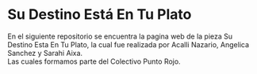 # Su Destino Está En Tu Plato
En el siguiente repositorio se encuentra la pagina web de la pieza Su Destino Esta En Tu Plato, la cual fue realizada por Acalli Nazario, Angelica Sanchez y Sarahi Aixa.  
Las cuales formamos parte del Colectivo Punto Rojo.
